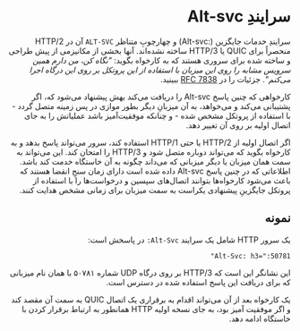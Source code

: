 <div dir="rtl">

# سرایندِ Alt-svc

سرایندِ خدمات جایگزین (:Alt-svc) و چهارچوبِ متناظر `ALT-SVC` آن در HTTP/2 منحصراً برای QUIC یا HTTP/3 ساخته نشده‌اند. آنها بخشی از مکانیزمی از پیش طراحی و ساخته شده‌ برای سروری هستند که به کارخواه بگوید: *"نگاه کن، من دارم همین سرویس مشابه را روی این میزبان با استفاده از این پروتکل بر روی این درگاه اجرا می‌کنم"*. جزئیات را در [RFC 7838](https://tools.ietf.org/html/rfc7838) ببینید.

کارخواهی که چنین پاسخ Alt-svc را دریافت می‌کند بهش پیشنهاد می‌شود که، اگر پشتیبانی می‌کند و می‌خواهد، به آن میزبانِ دیگر بطور موازی در پس زمینه متصل گردد - با استفاده از پروتکل مشخص شده - و چنانکه موفقیت‌آمیز باشد عملیاتش را به جای اتصال اولیه بر روی آن تغییر دهد.

اگر اتصال اولیه از HTTP/2 یا حتی HTTP/1 استفاده کند، سرور می‌تواند پاسخ بدهد و به کارخواه بگوید که می‌تواند دوباره متصل شود و HTTP/3 را امتحان کند. این می‌تواند به سمت همان میزبان یا دیگر میزبانی که می‌داند چگونه به آن خاستگاه خدمت کند باشد. اطلاعاتی که در چنین پاسخ Alt-svc داده شده است دارای زمان سنجِ انقضا هستند که باعث می‌شود کارخواه‌ها بتوانند اتصال‌های سپسین و درخواست‌ها را با استفاده از پروتکل‌ جایگزینِ پیشنهادی یکراست به سمت میزبان برای زمانی مشخص‌ هدایت کنند.

## نمونه

یک سرور HTTP شامل یک سرایند `Alt-Svc:` در پاسخش است:

    Alt-Svc: h3=":50781"

این نشانگر این است که HTTP/3 بر روی درگاه UDP شماره ۵۰۷۸۱ با همان نام میزبانی که برای دریافت این پاسخ استفاده شده در دسترس است.

یک کارخواه بعد از آن می‌تواند اقدام به برقراری یک اتصال QUIC به سمت آن مقصد کند و اگر موفقیت آمیز بود، به جای نسخه اولیه HTTP همانطور به ارتباط برقرار کردن با خاستگاه ادامه دهد.
</div>
